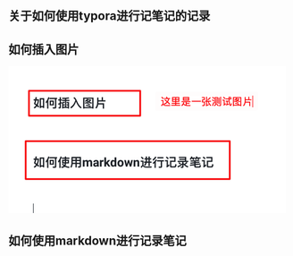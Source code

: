 ## 关于如何使用typora进行记笔记的记录



## 如何插入图片

<img src="关于如何使用typora进行记笔记的记录/image-20201226104335986.png" alt="image-20201226104335986" style="zoom:50%;" />

## 如何使用markdown进行记录笔记



